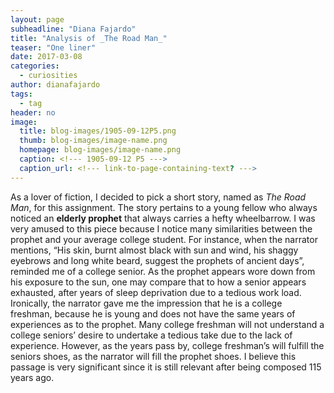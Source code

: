 ```yaml
---
layout: page
subheadline: "Diana Fajardo"
title: "Analysis of _The Road Man_"
teaser: "One liner"
date: 2017-03-08
categories:
  - curiosities
author: dianafajardo
tags:
  - tag
header: no
image:
  title: blog-images/1905-09-12P5.png
  thumb: blog-images/image-name.png
  homepage: blog-images/image-name.png
  caption: <!--- 1905-09-12 P5 --->
  caption_url: <!--- link-to-page-containing-text? --->
---
```

As a lover of fiction, I decided to pick a short story, named as _The Road Man_, for this assignment. The story pertains to a young fellow who always noticed an **elderly prophet** that always carries a hefty wheelbarrow. I was very amused to this piece because I notice many similarities between the prophet and your average college student. For instance, when the narrator mentions, “His skin, burnt almost black with sun and wind, his shaggy eyebrows and long white beard, suggest the prophets of ancient days”, reminded me of a college senior. As the prophet appears wore down from his exposure to the sun, one may compare that to how a senior appears exhausted, after years of sleep deprivation due to a tedious work load. Ironically, the narrator gave me the impression that he is a college freshman, because he is young and does not have the same years of experiences as to the prophet. Many college freshman will not understand a college seniors’ desire to undertake a tedious take due to the lack of experience. However, as the years pass by, college freshman’s will fulfill the seniors shoes, as the narrator will fill the prophet shoes. I believe this passage is very significant since it is still relevant after being composed 115 years ago.
